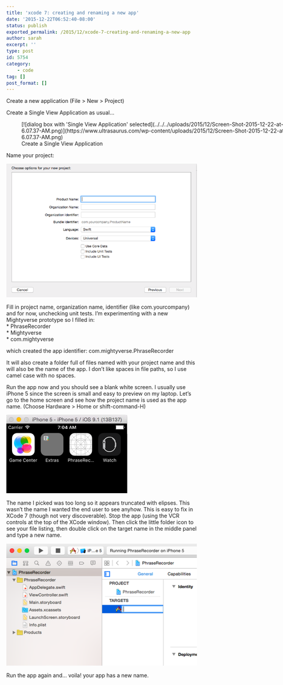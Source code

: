 ```yaml
---
title: 'xcode 7: creating and renaming a new app'
date: '2015-12-22T06:52:40-08:00'
status: publish
exported_permalink: /2015/12/xcode-7-creating-and-renaming-a-new-app
author: sarah
excerpt: ''
type: post
id: 5754
category:
    - code
tag: []
post_format: []
---
```

Create a new application (File &gt; New &gt; Project)

Create a Single View Application as usual…

<figure class="wp-caption thumbnail aligncenter" id="attachment_5755" style="width: 734px;">[![dialog box with 'Single View Application' selected](../../../uploads/2015/12/Screen-Shot-2015-12-22-at-6.07.37-AM.png)](https://www.ultrasaurus.com/wp-content/uploads/2015/12/Screen-Shot-2015-12-22-at-6.07.37-AM.png) <figcaption class="wp-caption-text">Create a Single View Application</figcaption></figure>Name your project:

[![XCode New Project Dialog box](../../../uploads/2015/12/Screen-Shot-2015-12-22-at-6.12.22-AM.png)](https://www.ultrasaurus.com/wp-content/uploads/2015/12/Screen-Shot-2015-12-22-at-6.12.22-AM.png)

Fill in project name, organization name, identifier (like com.yourcompany) and for now, unchecking unit tests. I’m experimenting with a new Mightyverse prototype so I filled in:  
\* PhraseRecorder  
\* Mightyverse  
\* com.mightyverse

which created the app identifier: com.mightyverse.PhraseRecorder

It will also create a folder full of files named with your project name and this will also be the name of the app. I don’t like spaces in file paths, so I use camel case with no spaces.

Run the app now and you should see a blank white screen. I usually use iPhone 5 since the screen is small and easy to preview on my laptop. Let’s go to the home screen and see how the project name is used as the app name. (Choose Hardware &gt; Home or shift-command-H)

[![multiple icons on home screen, new app has truncated name followed by an elipsis](../../../uploads/2015/12/Screen-Shot-2015-12-22-at-7.04.47-AM.png)](https://www.ultrasaurus.com/wp-content/uploads/2015/12/Screen-Shot-2015-12-22-at-7.04.47-AM.png)

The name I picked was too long so it appears truncated with elipses. This wasn’t the name I wanted the end user to see anyhow. This is easy to fix in XCode 7 (though not very discoverable). Stop the app (using the VCR controls at the top of the XCode window). Then click the little folder icon to see your file listing, then double click on the target name in the middle panel and type a new name.

[![First item selected in first panel, target in second](../../../uploads/2015/12/Screen-Shot-2015-12-22-at-7.07.33-AM.png)](https://www.ultrasaurus.com/wp-content/uploads/2015/12/Screen-Shot-2015-12-22-at-7.07.33-AM.png)

Run the app again and… voila! your app has a new name.